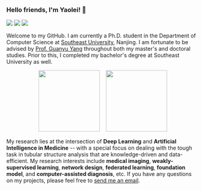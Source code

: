 ### Hello friends, I'm Yaolei! 👋

[![](https://img.shields.io/badge/Homepage-blue?&style=flat-square&logo=internet-explorer&logoColor=white)](https://yaoleiqi.github.io/)
[![](https://img.shields.io/badge/Google%20Scholar-%234285F4.svg?&style=flat-square&logo=google-scholar&logoColor=white)](https://scholar.google.com/citations?user=43lNKkcAAAAJ&hl=zh-CN)
[![](https://img.shields.io/github/stars/YaoleiQi?style=flat-square&logo=github&label=Github%20Stars&labelColor=gray&color=gray)](https://github.com/YaoleiQi)

<!--
[![](https://img.shields.io/endpoint?url=https://raw.githubusercontent.com/yaoyao-liu/yaoyao-liu.github.io/google-scholar-stats/gs_data_shieldsio.json?&style=flat-square&logo=google-scholar&logoColor=white&label=Google%20Scholar%20Citations&labelColor=4984e9&color=4984e9&)](https://scholar.google.com/citations?user=Uf9GqRsAAAAJ)
-->

Welcome to my GitHub. I am currently a Ph.D. student in the Department of Computer Science at [Southeast University](https://seu.edu.cn), Nanjing. I am fortunate to be advised by [Prof. Guanyu Yang](https://cse.seu.edu.cn/2023/1024/c23024a469548/page.htm/) throughout both my master's and doctoral studies. Prior to this, I completed my bachelor's degree at Southeast University as well. 


<p align="center">
  <img height="160em" src="https://github-readme-stats-eight-theta.vercel.app/api?username=YaoleiQi&show_icons=true&theme=default#gh-light-mode-only&include_all_commits=true&count_private=true"/>
  &nbsp;&nbsp;
  <img height="160em" src="https://github-readme-stats-eight-theta.vercel.app/api/top-langs/?username=YaoleiQi&layout=compact&langs_count=8&theme=default#gh-light-mode-only"/>
</p>


My research lies at the intersection of **Deep Learning** and **Artificial Intelligence in Medicine** -- with a special focus on dealing with the tough task in tubular structure analysis that are knowledge-driven and data-efficient. My research interests include **medical imaging**, **weakly-supervised learning**, **network design**, **federated learning**, **foundation model**, and **computer-assisted diagnosis**, etc. If you have any questions on my projects, please feel free to [send me an email](Yaolei710@foxmail.com).
